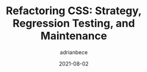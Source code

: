 ---
author: adrianbece
date: 2021-08-02
eleventyExcludeFromCollections: true
layout: post.njk
publisher: smashingmag
tags:
  - article
  - css
  - maintenance
  - refactoring
target_url: https://www.smashingmagazine.com/2021/08/refactoring-css-strategy-regression-testing-maintenance-part2/
title: "Refactoring CSS: Strategy, Regression Testing, and Maintenance"
---